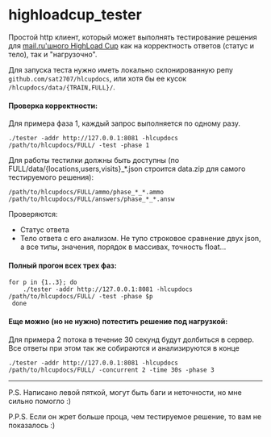 # highloadcup_tester
Простой http клиент, который может выполнять тестирование решения для [mail.ru'шного HighLoad Cup](https://highloadcup.ru/round/1/) как на корректность ответов (статус и тело), так и "нагрузочно".


Для запуска теста нужно иметь локально склонированную репу `github.com/sat2707/hlcupdocs`, или хотя бы ее кусок `/hlcupdocs/data/{TRAIN,FULL}/`.


#### Проверка корректности:
Для примера фаза 1, каждый запрос выполняется по одному разу.
```
./tester -addr http://127.0.0.1:8081 -hlcupdocs /path/to/hlcupdocs/FULL/ -test -phase 1
```

Для работы тестилки должны быть доступны (по FULL/data/{locations,users,visits}_*.json строится data.zip для самого тестируемого решения):
```
/path/to/hlcupdocs/FULL/ammo/phase_*_*.ammo
/path/to/hlcupdocs/FULL/answers/phase_*_*.answ
```

Проверяются:
* Статус ответа
* Тело ответа с его анализом. Не тупо строковое сравнение двух json, а все типы, значения, порядок в массивах, точность float...

#### Полный прогон всех трех фаз:
```
for p in {1..3}; do
    ./tester -addr http://127.0.0.1:8081 -hlcupdocs /path/to/hlcupdocs/FULL/ -test -phase $p
 done
```

#### Еще можно (но не нужно) потестить решение под нагрузкой:
Для примера 2 потока в течение 30 секунд будут долбиться в сервер. Все ответы при этом так же собираются и анализируются в конце
```
./tester -addr http://127.0.0.1:8081 -hlcupdocs /path/to/hlcupdocs/FULL/ -concurrent 2 -time 30s -phase 3
```

-----
P.S. Написано левой пяткой, могут быть баги и неточности, но мне сильно помогло :)

P.P.S. Если он жрет больше проца, чем тестируемое решение, то вам не показалось :)

